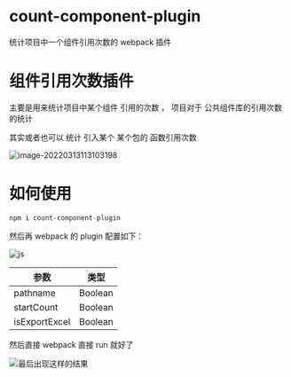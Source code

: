 # count-component-plugin

统计项目中一个组件引用次数的 webpack 插件

# 组件引用次数插件

主要是用来统计项目中某个组件 引用的次数 ， 项目对于 公共组件库的引用次数的统计

其实或者也可以 统计 引入某个 某个包的 函数引用次数

![image-20220313113103198](https://ztifly.oss-cn-hangzhou.aliyuncs.com/image-20220313113103198.png)

# 如何使用

```js
npm i count-component-plugin
```

然后再 webpack 的 plugin 配置如下：

![js](https://ztifly.oss-cn-hangzhou.aliyuncs.com/image-20220313113623645.png)

| 参数          | 类型    |
| ------------- | ------- |
| pathname      | Boolean |
| startCount    | Boolean |
| isExportExcel | Boolean |

然后直接 webpack 直接 run 就好了

![最后出现这样的结果](https://ztifly.oss-cn-hangzhou.aliyuncs.com/image-20220313114016192.png)
